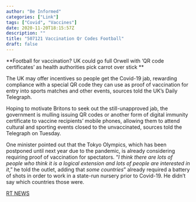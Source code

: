 ```yaml
---
author: "Be Informed"
categories: ["Link"]
tags: ["Covid", "Vaccines"]
date: 2020-11-20T18:15:57Z
description: ""
title: "507121 Vaccination Qr Codes Football"
draft: false
---
```


**Football for vaccination? UK could go full Orwell with ‘QR code certificates’ as health authorities pick carrot over stick **  

The UK may offer incentives so people get the Covid-19 jab,  rewarding compliance with a special QR code they can use as proof of  vaccination for entry into sports matches and other events, sources told the UK’s Daily Telegraph.     

Hoping to motivate Britons to seek out the still-unapproved jab, the government is mulling issuing QR codes or another form of digital immunity certificate to vaccine  recipients’ mobile phones, allowing them to attend cultural and sporting events closed to the unvaccinated, sources told the Telegraph on  Tuesday.   

One minister pointed out that the Tokyo Olympics, which  has been postponed until next year due to the pandemic, is already  considering requiring proof of vaccination for spectators. “*I think there are lots of people who think it is a logical extension and lots of people are interested in it*,” he told the outlet, adding that *some countries*” already required a battery of shots in order to work in a state-run  nursery prior to Covid-19. He didn’t say which countries those were.  

[RT NEWS](https://www.rt.com/uk/507121-vaccination-qr-codes-football/)